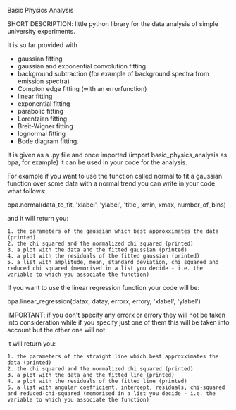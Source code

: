 Basic Physics Analysis

SHORT DESCRIPTION: little python library for the data analysis of simple university experiments. 

It is so far provided with 
  - gaussian fitting,
  - gaussian and exponential convolution fitting
  - background subtraction (for example of background spectra from emission spectra)
  - Compton edge fitting (with an errorfunction)
  - linear fitting
  - exponential fitting
  - parabolic fitting
  - Lorentzian fitting
  - Breit-Wigner fitting
  - lognormal fitting
  - Bode diagram fitting.

It is given as a .py file and once imported (import basic_physics_analysis as bpa, for example) it can be used in your code for the analysis.

For example if you want to use the function called normal to fit a gaussian function over some data with a normal trend you can write in your code what follows: 

  bpa.normal(data_to_fit, 'xlabel', 'ylabel', 'title', xmin, xmax, number_of_bins) 
  
  and it will return you:
  
    1. the parameters of the gaussian which best approxximates the data (printed)
    2. the chi squared and the normalized chi squared (printed)
    3. a plot with the data and the fitted gaussian (printed)
    4. a plot with the residuals of the fitted gaussian (printed)
    5. a list with amplitude, mean, standard deviation, chi squared and reduced chi squared (memorised in a list you decide - i.e. the variable to which you associate the function)

If you want to use the linear regression function your code will be:

  bpa.linear_regression(datax, datay, errorx, errory, 'xlabel', 'ylabel')
  
  IMPORTANT: if you don't specify any errorx or errory they will not be taken into consideration while if you specify just one of them this will be taken into account but the other one will not.
  
  it will return you:
  
    1. the parameters of the straight line which best approxximates the data (printed)
    2. the chi squared and the normalized chi squared (printed)
    3. a plot with the data and the fitted line (printed)
    4. a plot with the residuals of the fitted line (printed)
    5. a list with angular coefficient, intercept, residuals, chi-squared and reduced-chi-squared (memorised in a list you decide - i.e. the variable to which you associate the function)
    

